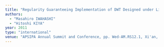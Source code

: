 ```yaml
---
title: "Regularity Guaranteeing Implementation of DWT Designed under Lifting Structure"
authors:
  - "Masahiro IWAHASHI"
  - "Hitoshi KIYA"
year: 2011
type: "international"
venue: "APSIPA Annual Summit and Conference, pp. Wed-AM.RS12.1, Xi'an, P.R.C., 2011-10-19."
---
```

